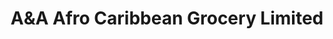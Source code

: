 ---
title: "A&A Afro Caribbean Grocery Limited"
url: /edinburgh/aanda-afro-caribbean-grocery-limited/
shop: convenience
---